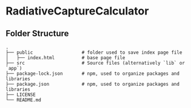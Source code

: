 # RadiativeCaptureCalculator

## Folder Structure

    .
    ├── public                  # folder used to save index page file
    │   ├── index.html          # base page file
    ├── src                     # Source files (alternatively `lib` or `app`)
    ├── package-lock.json       # npm, used to organize packages and libraries
    ├── package.json            # npm, used to organize packages and libraries
    ├── LICENSE
    └── README.md